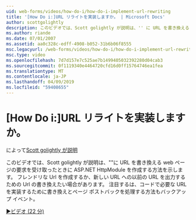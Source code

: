 ```yaml
---
uid: web-forms/videos/how-do-i/how-do-i-implement-url-rewriting
title: '[How Do i:]URL リライトを実装しますか。 | Microsoft Docs'
author: scottgolightly
description: このビデオでは、Scott golightly が説明は、'' に URL を書き換える web ページの要求を受け取ったときに ASP.NET HttpModule を作成する方法を示します。 書き換えたい場合があります.
ms.author: riande
ms.date: 07/01/2007
ms.assetid: aa0c328c-edff-4908-b052-31b6b06f8555
msc.legacyurl: /web-forms/videos/how-do-i/how-do-i-implement-url-rewriting
msc.type: video
ms.openlocfilehash: 7d7d157e7c525ae7b1499405032392280d04cab3
ms.sourcegitcommit: 0f1119340e4464720cfd16d0ff15764746ea1fea
ms.translationtype: MT
ms.contentlocale: ja-JP
ms.lasthandoff: 04/09/2019
ms.locfileid: "59408655"
---
```

# <a name="how-do-i-implement-url-rewriting"></a>[How Do i:]URL リライトを実装しますか。

によって[Scott golightly が説明](https://github.com/scottgolightly)

このビデオでは、Scott golightly が説明は、""に URL を書き換える web ページの要求を受け取ったときに ASP.NET HttpModule を作成する方法を示します。 フレンドリな Url を作成するか、新しい URL への以前の URL を出力するための Url の書き換えたい場合があります。 注目するは、コードで必要な URL を実装するために書き換えとページ ポストバックを処理する方法もバックアップ イベント。

[&#9654;ビデオ (22 分)](https://channel9.msdn.com/Blogs/ASP-NET-Site-Videos/how-do-i-implement-url-rewriting)
